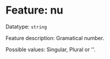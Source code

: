 # Feature: nu

Datatype: `string`

Feature description: Gramatical number.

Possible values: Singular, Plural or ''.
